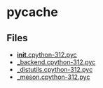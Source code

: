 # __pycache__

## Files

- [__init__.cpython-312.pyc](__init__.cpython-312.pyc)
- [_backend.cpython-312.pyc](_backend.cpython-312.pyc)
- [_distutils.cpython-312.pyc](_distutils.cpython-312.pyc)
- [_meson.cpython-312.pyc](_meson.cpython-312.pyc)
